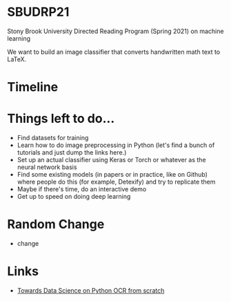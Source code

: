 # SBUDRP21

Stony Brook University Directed Reading Program (Spring 2021) on machine learning

We want to build an image classifier that converts handwritten math text to
LaTeX.

# Timeline

# Things left to do...

* Find datasets for training
* Learn how to do image preprocessing in Python (let's find a bunch of tutorials
  and just dump the links here.)
* Set up an actual classifier using Keras or Torch or whatever as the neural
  network basis
* Find some existing models (in papers or in practice, like on Github) where
  people do this (for example, Detexify) and try to replicate them
* Maybe if there's time, do an interactive demo
* Get up to speed on doing deep learning 

# Random Change
* change
# Links

* [Towards Data Science on Python OCR from scratch](https://towardsdatascience.com/create-simple-optical-character-recognition-ocr-with-python-6d90adb82bb8)

